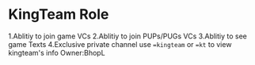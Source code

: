 # KingTeam Role

1.Ablitiy to join game VCs
2.Ablitiy to join PUPs/PUGs VCs
3.Ablitiy to see game Texts
4.Exclusive private channel
use `=kingteam` or `=kt` to view kingteam's info
Owner:BhopL
